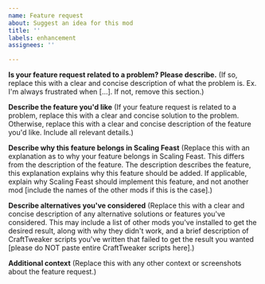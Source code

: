 ```yaml
---
name: Feature request
about: Suggest an idea for this mod
title: ''
labels: enhancement
assignees: ''

---
```


**Is your feature request related to a problem? Please describe.**
(If so, replace this with a clear and concise description of what the problem is. Ex. I'm always frustrated when [...]. If not, remove this section.)

**Describe the feature you'd like**
(If your feature request is related to a problem, replace this with a clear and concise solution to the problem. Otherwise, replace this with a clear and concise description of the feature you'd like. Include all relevant details.)

**Describe why this feature belongs in Scaling Feast**
(Replace this with an explanation as to why your feature belongs in Scaling Feast. This differs from the description of the feature. The description describes the feature, this explanation explains why this feature should be added. If applicable, explain why Scaling Feast should implement this feature, and not another mod [include the names of the other mods if this is the case].)

**Describe alternatives you've considered**
(Replace this with a clear and concise description of any alternative solutions or features you've considered. This may include a list of other mods you've installed to get the desired result, along with why they didn't work, and a brief description of CraftTweaker scripts you've written that failed to get the result you wanted [please do NOT paste entire CraftTweaker scripts here].)

**Additional context**
(Replace this with any other context or screenshots about the feature request.)
